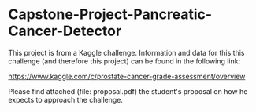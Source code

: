# Capstone-Project-Pancreatic-Cancer-Detector

This project is from a Kaggle challenge. Information and data for this this challenge (and therefore this project) can be found in the following link:

https://www.kaggle.com/c/prostate-cancer-grade-assessment/overview

Please find attached (file: proposal.pdf) the student's proposal on how he expects to approach the challenge.

